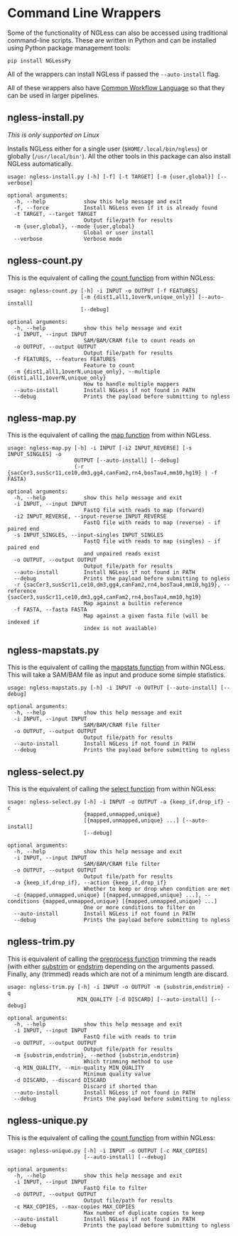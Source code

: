 # Command Line Wrappers

Some of the functionality of NGLess can also be accessed using traditional
command-line scripts. These are written in Python and can be installed using
Python package management tools:

    pip install NGLessPy

All of the wrappers can install NGLess if passed the `--auto-install` flag.

All of these wrappers also have [Common Workflow
Language](http://www.commonwl.org/) so that they can be used in larger
pipelines.

## ngless-install.py

_This is only supported on Linux_

Installs NGLess either for a single user (`$HOME/.local/bin/ngless`) or
globally (`/usr/local/bin'`). All the other tools in this package can also
install NGLess automatically.

    usage: ngless-install.py [-h] [-f] [-t TARGET] [-m {user,global}] [--verbose]

    optional arguments:
      -h, --help            show this help message and exit
      -f, --force           Install NGLess even if it is already found
      -t TARGET, --target TARGET
                            Output file/path for results
      -m {user,global}, --mode {user,global}
                            Global or user install
      --verbose             Verbose mode


## ngless-count.py

This is the equivalent of calling the [count function](Functions.html#count)
from within NGLess:

    usage: ngless-count.py [-h] -i INPUT -o OUTPUT [-f FEATURES]
                           [-m {dist1,all1,1overN,unique_only}] [--auto-install]
                           [--debug]

    optional arguments:
      -h, --help            show this help message and exit
      -i INPUT, --input INPUT
                            SAM/BAM/CRAM file to count reads on
      -o OUTPUT, --output OUTPUT
                            Output file/path for results
      -f FEATURES, --features FEATURES
                            Feature to count
      -m {dist1,all1,1overN,unique_only}, --multiple {dist1,all1,1overN,unique_only}
                            How to handle multiple mappers
      --auto-install        Install NGLess if not found in PATH
      --debug               Prints the payload before submitting to ngless


## ngless-map.py

This is the equivalent of calling the [map function](Functions.html#map)
from within NGLess.

    usage: ngless-map.py [-h] -i INPUT [-i2 INPUT_REVERSE] [-s INPUT_SINGLES] -o
                         OUTPUT [--auto-install] [--debug]
                         (-r {sacCer3,susScr11,ce10,dm3,gg4,canFam2,rn4,bosTau4,mm10,hg19} | -f FASTA)

    optional arguments:
      -h, --help            show this help message and exit
      -i INPUT, --input INPUT
                            FastQ file with reads to map (forward)
      -i2 INPUT_REVERSE, --input-reverse INPUT_REVERSE
                            FastQ file with reads to map (reverse) - if paired end
      -s INPUT_SINGLES, --input-singles INPUT_SINGLES
                            FastQ file with reads to map (singles) - if paired end
                            and unpaired reads exist
      -o OUTPUT, --output OUTPUT
                            Output file/path for results
      --auto-install        Install NGLess if not found in PATH
      --debug               Prints the payload before submitting to ngless
      -r {sacCer3,susScr11,ce10,dm3,gg4,canFam2,rn4,bosTau4,mm10,hg19}, --reference {sacCer3,susScr11,ce10,dm3,gg4,canFam2,rn4,bosTau4,mm10,hg19}
                            Map against a builtin reference
      -f FASTA, --fasta FASTA
                            Map against a given fasta file (will be indexed if
                            index is not available)

## ngless-mapstats.py

This is the equivalent of calling the [mapstats
function](Functions.html#mapstats) from within NGLess. This will take a SAM/BAM
file as input and produce some simple statistics.

    usage: ngless-mapstats.py [-h] -i INPUT -o OUTPUT [--auto-install] [--debug]

    optional arguments:
      -h, --help            show this help message and exit
      -i INPUT, --input INPUT
                            SAM/BAM/CRAM file filter
      -o OUTPUT, --output OUTPUT
                            Output file/path for results
      --auto-install        Install NGLess if not found in PATH
      --debug               Prints the payload before submitting to ngless


## ngless-select.py

This is the equivalent of calling the [select function](Functions.html#select)
from within NGLess:

    usage: ngless-select.py [-h] -i INPUT -o OUTPUT -a {keep_if,drop_if} -c
                            {mapped,unmapped,unique}
                            [{mapped,unmapped,unique} ...] [--auto-install]
                            [--debug]

    optional arguments:
      -h, --help            show this help message and exit
      -i INPUT, --input INPUT
                            SAM/BAM/CRAM file filter
      -o OUTPUT, --output OUTPUT
                            Output file/path for results
      -a {keep_if,drop_if}, --action {keep_if,drop_if}
                            Whether to keep or drop when condition are met
      -c {mapped,unmapped,unique} [{mapped,unmapped,unique} ...], --conditions {mapped,unmapped,unique} [{mapped,unmapped,unique} ...]
                            One or more conditions to filter on
      --auto-install        Install NGLess if not found in PATH
      --debug               Prints the payload before submitting to ngless


## ngless-trim.py

This is equivalent of calling the [preprocess
function](Functions.html#preprocess)  trimming the reads (with either
[substrim](Functions.html#substrim) or [endstrim](Functions.html#endstrim)
depending on the arguments passed. Finally, any (trimmed) reads which are not
of a minimum length are discard.


    usage: ngless-trim.py [-h] -i INPUT -o OUTPUT -m {substrim,endstrim} -q
                          MIN_QUALITY [-d DISCARD] [--auto-install] [--debug]

    optional arguments:
      -h, --help            show this help message and exit
      -i INPUT, --input INPUT
                            FastQ file with reads to trim
      -o OUTPUT, --output OUTPUT
                            Output file/path for results
      -m {substrim,endstrim}, --method {substrim,endstrim}
                            Which trimming method to use
      -q MIN_QUALITY, --min-quality MIN_QUALITY
                            Minimum quality value
      -d DISCARD, --discard DISCARD
                            Discard if shorted than
      --auto-install        Install NGLess if not found in PATH
      --debug               Prints the payload before submitting to ngless


## ngless-unique.py

This is the equivalent of calling the [count function](Functions.html#count)
from within NGLess:

    usage: ngless-unique.py [-h] -i INPUT -o OUTPUT [-c MAX_COPIES]
                            [--auto-install] [--debug]

    optional arguments:
      -h, --help            show this help message and exit
      -i INPUT, --input INPUT
                            FastQ file to filter
      -o OUTPUT, --output OUTPUT
                            Output file/path for results
      -c MAX_COPIES, --max-copies MAX_COPIES
                            Max number of duplicate copies to keep
      --auto-install        Install NGLess if not found in PATH
      --debug               Prints the payload before submitting to ngless

